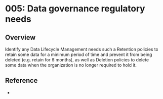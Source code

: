 # 005: Data governance regulatory needs

## Overview

Identify any Data Lifecycle Management needs such a Retention policies to retain some data for a minimum period of time and prevent it from being deleted (e.g. retain for 6 months), as well as Deletion policies to delete some data when the organization is no longer required to hold it.

## Reference

* 

